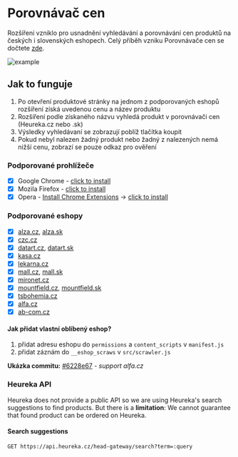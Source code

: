 # Porovnávač cen
Rozšíření vzniklo pro usnadnění vyhledávání a porovnávání cen produktů na českých i slovenských eshopech. Celý příběh vzniku Porovnávače cen se dočtete [zde](https://blog.topmonks.com/ako-sme-chceli-dosta%C5%A5-heur%C3%A9ku-do-alzy-c51378799d89).

![example](https://github.com/topmonks/heureka-extension/raw/master/example.png)


## Jak to funguje
1. Po otevření produktové stránky na jednom z podporovaných eshopů rozšíření získá uvedenou cenu a název produktu
2. Rozšíření podle získaného názvu vyhledá produkt v porovnávači cen (Heureka.cz nebo .sk)
3. Výsledky vyhledávaní se zobrazují poblíž tlačítka koupit
4. Pokud nebyl nalezen žadný produkt nebo žadný z nalezených nemá nižší cenu, zobrazí se pouze odkaz pro ověření

### Podporované prohlížeče

- [x] Google Chrome - [click to install](https://chrome.google.com/webstore/detail/jmhkgcmmgjblnkjkbgjggkaeifacakgi)
- [x] Mozila Firefox - [click to install](https://addons.mozilla.org/cs/firefox/addon/porovnani-cen-by-topmonks/)
- [x] Opera - [Install Chrome Extensions](https://addons.opera.com/sk/extensions/details/install-chrome-extensions/) &#8594; [click to install](https://chrome.google.com/webstore/detail/jmhkgcmmgjblnkjkbgjggkaeifacakgi)

### Podporované eshopy
- [x] [alza.cz](https://alza.cz), [alza.sk](https://alza.sk)
- [x] [czc.cz](https://czc.cz)
- [x] [datart.cz](https://datart.cz), [datart.sk](https://datart.sk)
- [x] [kasa.cz](https://kasa.cz)
- [x] [lekarna.cz](https://lekarna.cz)
- [x] [mall.cz](https://mall.cz), [mall.sk](https://mall.sk)
- [x] [mironet.cz](https://mironet.cz)
- [x] [mountfield.cz](https://mountfield.cz), [mountfield.sk](https://mountfield.sk)
- [x] [tsbohemia.cz](https://tsbohemia.cz)
- [x] [alfa.cz](https://alfa.cz)
- [x] [ab-com.cz](https://www.ab-com.cz)

#### Jak přidat vlastní oblíbený eshop?
1. přidat adresu eshopu do `permissions` a `content_scripts` v `manifest.js`
2. přidat záznám do `__eshop_scraws` v `src/scrawler.js`

**Ukázka commitu:** [#6228e67](https://github.com/topmonks/heureka-extension/commit/6d1f5297cbda1df12a9454c8df5ad87b8373dc26) - _support alfa.cz_

### Heureka API
Heureka does not provide a public API so we are using Heureka's search suggestions to find products.
But there is a **limitation**: We cannot guarantee that found product can be ordered on Heureka.

#### Search suggestions
```
GET https://api.heureka.cz/head-gateway/search?term=:query
```

